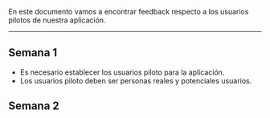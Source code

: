 En este documento vamos a encontrar feedback respecto a los usuarios pilotos de nuestra aplicación.
****
## Semana 1
+ Es necesario establecer los usuarios piloto para la aplicación.
+ Los usuarios piloto deben ser personas reales y potenciales usuarios.


## Semana 2


